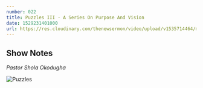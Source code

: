 ```yaml
---
number: 022
title: Puzzles III - A Series On Purpose And Vision
date: 1529231401000
url: https://res.cloudinary.com/thenewsermon/video/upload/v1535714464/messages/170618_-_Puzzles_III.mp3
---
```


## Show Notes
_Pastor Shola Okodugha_

![Puzzles](https://res.cloudinary.com/thenewsermon/image/upload/v1536165214/sermon%20display%20pictures/puzzles.jpg)
